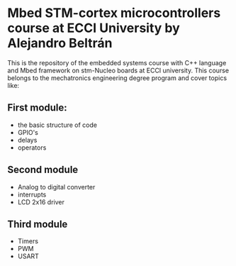 # Mbed STM-cortex microcontrollers course at ECCI University by Alejandro Beltrán 

This is the repository of the embedded systems course with C++ language and Mbed framework on stm-Nucleo boards at ECCI university. This course belongs to the mechatronics engineering degree program and cover topics like:
## First module:
* the basic structure of code
* GPIO's
* delays 
* operators
## Second module
* Analog to digital converter 
* interrupts 
* LCD 2x16 driver
## Third module
* Timers
* PWM
* USART

